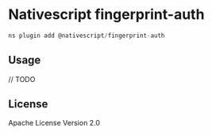 # Nativescript fingerprint-auth

```javascript
ns plugin add @nativescript/fingerprint-auth
```

## Usage

// TODO

## License

Apache License Version 2.0
